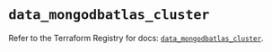 # `data_mongodbatlas_cluster`

Refer to the Terraform Registry for docs: [`data_mongodbatlas_cluster`](https://registry.terraform.io/providers/mongodb/mongodbatlas/1.17.6/docs/data-sources/cluster).
